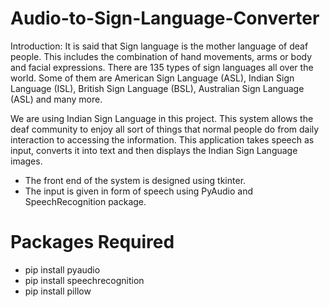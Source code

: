 # Audio-to-Sign-Language-Converter
Introduction: 
It is said that Sign language is the mother language of deaf people. This includes the combination of hand movements, arms or body and facial expressions. There are 135 types of
sign languages all over the world. Some of them are American Sign Language (ASL), Indian Sign Language (ISL), British Sign Language (BSL), Australian Sign Language (ASL) and many more.

We are using Indian Sign Language in this project. This system allows the deaf community to enjoy all sort of things that normal people do from daily interaction to accessing the information. This application takes speech as input, converts it into text and then displays the Indian Sign Language images. 
* The front end of the system is designed using tkinter. 
* The input is given in form of speech using PyAudio and SpeechRecognition package.

# Packages Required
* pip install pyaudio
* pip install speechrecognition
* pip install pillow
